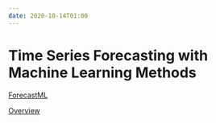 ```yaml
---
date: 2020-10-14T01:00
---
```


# Time Series Forecasting with Machine Learning Methods
[ForecastML](https://cran.r-project.org/web/packages/forecastML/forecastML.pdf)

[Overview](https://cran.r-project.org/web/packages/forecastML/vignettes/package_overview.html)

<R>
<ML>
<TS>
